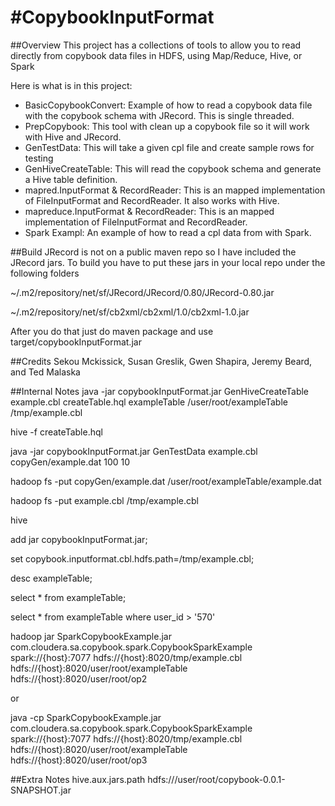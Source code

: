 #CopybookInputFormat
===============
##Overview
This project has a collections of tools to allow you to read directly from copybook data files in HDFS, using Map/Reduce, Hive, or Spark

Here is what is in this project:
* BasicCopybookConvert: Example of how to read a copybook data file with the copybook schema with JRecord.  This is single threaded.
* PrepCopybook: This tool with clean up a copybook file so it will work with Hive and JRecord.
* GenTestData: This will take a given cpl file and create sample rows for testing
* GenHiveCreateTable: This will read the copybook schema and generate a Hive table definition.
* mapred.InputFormat & RecordReader: This is an mapped implementation of FileInputFormat and RecordReader.  It also works with Hive.
* mapreduce.InputFormat & RecordReader: This is an mapped implementation of FileInputFormat and RecordReader.  
* Spark Exampl: An example of how to read a cpl data from with Spark.

##Build
JRecord is not on a public maven repo so I have included the JRecord jars.  To build you have to put these jars in your local repo under the following folders

~/.m2/repository/net/sf/JRecord/JRecord/0.80/JRecord-0.80.jar

~/.m2/repository/net/sf/cb2xml/cb2xml/1.0/cb2xml-1.0.jar

After you do that just do maven package and use target/copybookInputFormat.jar

##Credits
Sekou Mckissick, Susan Greslik, Gwen Shapira, Jeremy Beard, and Ted Malaska

##Internal Notes
java -jar copybookInputFormat.jar GenHiveCreateTable example.cbl createTable.hql exampleTable /user/root/exampleTable /tmp/example.cbl

hive -f createTable.hql

java -jar copybookInputFormat.jar GenTestData example.cbl copyGen/example.dat 100 10

hadoop fs -put copyGen/example.dat /user/root/exampleTable/example.dat

hadoop fs -put example.cbl /tmp/example.cbl

hive

add jar copybookInputFormat.jar;

set copybook.inputformat.cbl.hdfs.path=/tmp/example.cbl;

desc exampleTable;

select * from exampleTable;    

select * from exampleTable where user_id > '570'

hadoop jar SparkCopybookExample.jar com.cloudera.sa.copybook.spark.CopybookSparkExample spark://{host}:7077 hdfs://{host}:8020/tmp/example.cbl hdfs://{host}:8020/user/root/exampleTable hdfs://{host}:8020/user/root/op2

or

java -cp SparkCopybookExample.jar com.cloudera.sa.copybook.spark.CopybookSparkExample spark://{host}:7077 hdfs://{host}:8020/tmp/example.cbl hdfs://{host}:8020/user/root/exampleTable hdfs://{host}:8020/user/root/op3

##Extra Notes
<property>
<name>hive.aux.jars.path</name>
<value>hdfs:///user/root/copybook-0.0.1-SNAPSHOT.jar</value>
</property>



